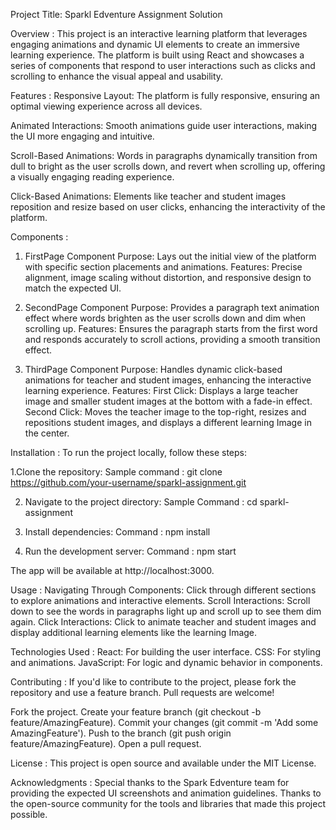 Project Title: Sparkl Edventure Assignment Solution

Overview : 
This project is an interactive learning platform that leverages engaging animations and dynamic UI elements to create an immersive learning experience. The platform is built using React and showcases a series of components that respond to user interactions such as clicks and scrolling to enhance the visual appeal and usability.

Features : 
Responsive Layout: The platform is fully responsive, ensuring an optimal viewing experience across all devices.

Animated Interactions: Smooth animations guide user interactions, making the UI more engaging and intuitive.

Scroll-Based Animations: Words in paragraphs dynamically transition from dull to bright as the user scrolls down, and revert when scrolling up, offering a visually engaging reading experience.

Click-Based Animations: Elements like teacher and student images reposition and resize based on user clicks, enhancing the interactivity of the platform.

Components :
1. FirstPage Component
Purpose: Lays out the initial view of the platform with specific section placements and animations.
Features: Precise alignment, image scaling without distortion, and responsive design to match the expected UI.

2. SecondPage Component
Purpose: Provides a paragraph text animation effect where words brighten as the user scrolls down and dim when scrolling up.
Features: Ensures the paragraph starts from the first word and responds accurately to scroll actions, providing a smooth transition effect.

3. ThirdPage Component
Purpose: Handles dynamic click-based animations for teacher and student images, enhancing the interactive learning experience.
Features:
First Click: Displays a large teacher image and smaller student images at the bottom with a fade-in effect.
Second Click: Moves the teacher image to the top-right, resizes and repositions student images, and displays a different learning Image in the center.

Installation :
To run the project locally, follow these steps:

1.Clone the repository:
Sample command : git clone https://github.com/your-username/sparkl-assignment.git

2. Navigate to the project directory:
Sample Command : cd sparkl-assignment

3. Install dependencies:
Command : npm install

4. Run the development server:
Command : npm start

The app will be available at http://localhost:3000.

Usage : 
Navigating Through Components: Click through different sections to explore animations and interactive elements.
Scroll Interactions: Scroll down to see the words in paragraphs light up and scroll up to see them dim again.
Click Interactions: Click to animate teacher and student images and display additional learning elements like the learning Image.

Technologies Used : 
React: For building the user interface.
CSS: For styling and animations.
JavaScript: For logic and dynamic behavior in components.

Contributing :
If you'd like to contribute to the project, please fork the repository and use a feature branch. Pull requests are welcome!

Fork the project.
Create your feature branch (git checkout -b feature/AmazingFeature).
Commit your changes (git commit -m 'Add some AmazingFeature').
Push to the branch (git push origin feature/AmazingFeature).
Open a pull request.

License :
This project is open source and available under the MIT License.


Acknowledgments :
Special thanks to the Spark Edventure team for providing the expected UI screenshots and animation guidelines.
Thanks to the open-source community for the tools and libraries that made this project possible.
